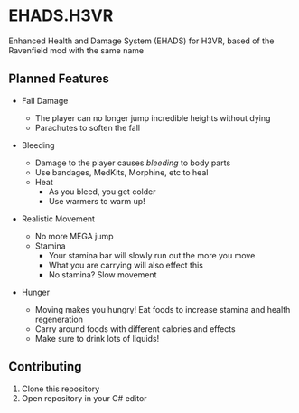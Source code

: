 # EHADS.H3VR

Enhanced Health and Damage System (EHADS) for H3VR, based of the Ravenfield mod with the same name

## Planned Features

- Fall Damage
    - The player can no longer jump incredible heights without dying
    - Parachutes to soften the fall
    
- Bleeding
    - Damage to the player causes *bleeding* to body parts
    - Use bandages, MedKits, Morphine, etc to heal
    - Heat
        - As you bleed, you get colder
        - Use warmers to warm up!

- Realistic Movement
    - No more MEGA jump
    - Stamina
        - Your stamina bar will slowly run out the more you move
        - What you are carrying will also effect this
        - No stamina? Slow movement
    
- Hunger
    - Moving makes you hungry! Eat foods to increase stamina and health regeneration
    - Carry around foods with different calories and effects
    - Make sure to drink lots of liquids!

## Contributing

1. Clone this repository
2. Open repository in your C# editor

